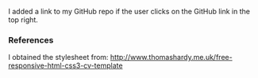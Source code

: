 I added a link to my GitHub repo if the user clicks on the GitHub link in the top right.

### References

I obtained the stylesheet from: http://www.thomashardy.me.uk/free-responsive-html-css3-cv-template
